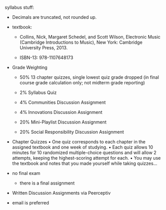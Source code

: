 syllabus stuff:

- Decimals are truncated, not rounded up.

- textbook:
  
  - Collins, Nick, Margaret Schedel, and Scott Wilson, Electronic Music (Cambridge Introductions to
    Music), New York: Cambridge University Press, 2013.
  
  - ISBN-13: 978-1107648173

- Grade Weighting
  
  - 50% 13 chapter quizzes, single lowest quiz grade dropped (in final course grade calculation only; not midterm grade reporting)
  
  - 2% Syllabus Quiz
  
  - 4% Communities Discussion Assignment
  
  - 4% Innovations Discussion Assignment
  
  - 20% Mini-Playlist Discussion Assignment
  
  - 20% Social Responsibility Discussion Assignment

- Chapter Quizzes
  • One quiz corresponds to each chapter in the assigned textbook and one week of studying.
  • Each quiz allows 10 minutes for 10 randomized multiple-choice questions and will allow 2
  attempts, keeping the highest-scoring attempt for each.
  • You may use the textbook and notes that you made yourself while taking quizzes…

- no final exam
  
  - there is a final assignment

- Written Discussion Assignments via Peerceptiv

- email is preferred
